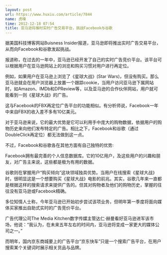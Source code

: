 ```yaml
---
layout: post
url: https://www.huxiu.com/article/7844
name: 虎嗅
time: 2012-12-18 07:54
title: 亚马逊将推时实时广告交易平台，挑战Facebook与谷歌
---
```

据美国科技博客网站Buisness Insider报道，亚马逊即将推出实时广告交易平台，从而向Facebook和谷歌发起挑战。

报道称，在过去的一年中，亚马逊已经开发了自己的实时广告竞价平台。该平台可以根据用户在亚马逊网站上的浏览和购买习惯对用户进行再定位。

例如，如果用户在亚马逊上浏览了《星球大战》(Star Wars)，但没有购买。那么亚马逊就会在用户浏览器上放置一个跟踪cookie，当用户访问亚马逊下属网站时，如Amazon、IMDb和DPReview等，以及亚马逊的合作伙伴网站，用户就可能看到一则《星球大战》的广告。

这与Facebook的FBX再定位广告平台的功能相似。有分析师说，Facebook一年中来自FBX的收入差不多有10亿美元。

对于亚马逊来说，它的最大优势是它可以利用手中庞大的购物数据，依据用户的购物历史来向他们发布特定的广告。相比之下，Facebook和谷歌（通过DoubleClick再定位）都无法做到这一点。

不过，Facebook和谷歌各在其他方面有自己独特的优势:

Facebook拥有最完善的个人信息数据库。它的10亿用户，及这些用户的兴趣和朋友，对广告主来说，这些都是极为有用的数据。

谷歌则在掌握用户“购买倾向”这块领域独具优势。当用户在线搜索《星球大战》时，很明显这是一个想要购买《星球大战》电影的前兆。其实，谷歌几年来一直都是根据这样的搜索请求来提供广告的。但其对购物者及他们的购物历史，掌握的往往没有亚马逊或Facebook精确。

多位知情人士称，今年亚马逊已开始初步尝试该项业务，但明年第一季度将面向媒体买家推出自助式实时的广告竞价平台。

广告代理公司The Media Kitchen数字传媒主管达仁·赫曼看好亚马逊进军该市场，他说：“我认为，在未来五年左右的时间内，亚马逊将变成一家更大的媒体公司之一。”

而明年，国内京东商城要上的广告平台“京东快车”只是一个搜索广告平台，在用户搜索某个关键词时展示相关货品与品牌。

